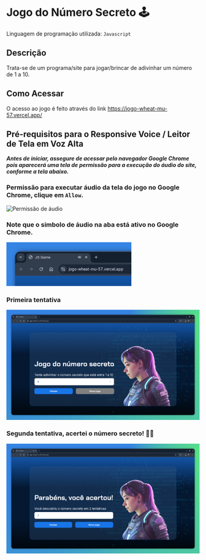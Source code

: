 # Jogo do Número Secreto 🕹


Linguagem de programação utilizada: `Javascript`


## Descrição
Trata-se de um programa/site para jogar/brincar de adivinhar um número de 1 a 10.


## Como Acessar
O acesso ao jogo é feito através do link https://jogo-wheat-mu-57.vercel.app/


## Pré-requisitos para o Responsive Voice / Leitor de Tela em Voz Alta
***Antes de iniciar, assegure de acessar pelo navegador Google Chrome pois aparecerá uma tela de permissão para a execução do áudio do site, conforme a tela abaixo.***


### Permissão para executar áudio da tela do jogo no Google Chrome, clique em `Allow`.

![Permissão de áudio](./anexos/PermissãoDeAudio.png "Permissão para executar áudio da tela do site")


### Note que o simbolo de áudio na aba está ativo no Google Chrome.

![Áudio na aba do Chrome](./anexos/SimboloDeAudioNaAba.png "Simbolo de Áudio sendo executado na aba do Chrome")


### Primeira tentativa

![Primeira tentativa de chute](./anexos/PrimeiraTentativa.png "Primeira tentativa de chute")


### Segunda tentativa, acertei o número secreto! ✌🏽

![Segunda tentativa de chute](./anexos/SegundaTentativa.png "Segunda tentativa de chute")
